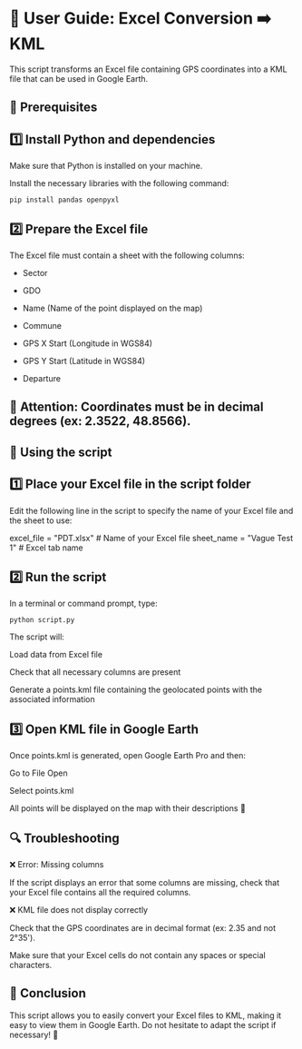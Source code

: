 # 📌 User Guide: Excel Conversion ➡️ KML

This script transforms an Excel file containing GPS coordinates into a KML file that can be used in Google Earth.

## 📂 Prerequisites

## 1️⃣ Install Python and dependencies

Make sure that Python is installed on your machine.

Install the necessary libraries with the following command:

`pip install pandas openpyxl`

## 2️⃣ Prepare the Excel file

The Excel file must contain a sheet with the following columns:

- Sector

- GDO

- Name (Name of the point displayed on the map)

- Commune

- GPS X Start (Longitude in WGS84)

- GPS Y Start (Latitude in WGS84)

- Departure

## 🛑 Attention: Coordinates must be in decimal degrees (ex: 2.3522, 48.8566).

## 🚀 Using the script

## 1️⃣ Place your Excel file in the script folder

Edit the following line in the script to specify the name of your Excel file and the sheet to use:

excel_file = "PDT.xlsx"  # Name of your Excel file
sheet_name = "Vague Test 1"  # Excel tab name

## 2️⃣ Run the script

In a terminal or command prompt, type:

`python script.py`

The script will:

Load data from Excel file

Check that all necessary columns are present

Generate a points.kml file containing the geolocated points with the associated information

## 3️⃣ Open KML file in Google Earth

Once points.kml is generated, open Google Earth Pro and then:

Go to File Open

Select points.kml

All points will be displayed on the map with their descriptions 🎉

## 🔍 Troubleshooting

❌ Error: Missing columns

If the script displays an error that some columns are missing, check that your Excel file contains all the required columns.

❌ KML file does not display correctly

Check that the GPS coordinates are in decimal format (ex: 2.35 and not 2°35').

Make sure that your Excel cells do not contain any spaces or special characters.

## 📌 Conclusion

This script allows you to easily convert your Excel files to KML, making it easy to view them in Google Earth. Do not hesitate to adapt the script if necessary! 🚀
